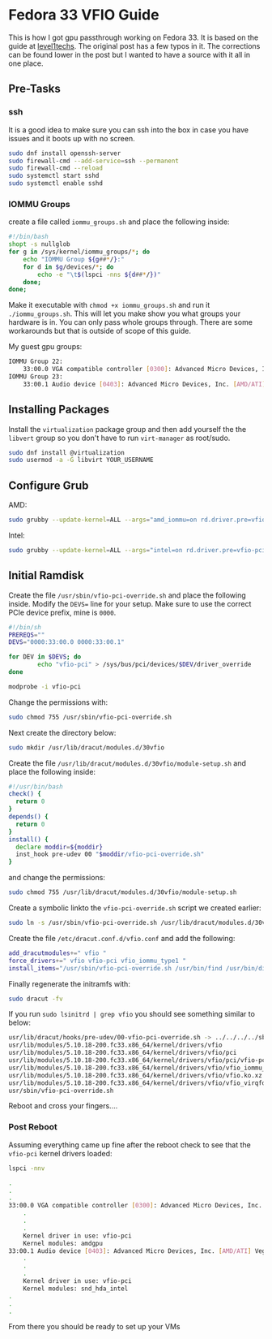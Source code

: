 # Fedora 33 VFIO Guide
This is how I got gpu passthrough working on Fedora 33. It is based on the guide at [level1techs](https://forum.level1techs.com/t/fedora-33-ultimiate-vfio-guie-for-2020-2021-wip/163814/31). The original post has a few typos in it. The corrections can be found lower in the post but I wanted to have a source with it all in one place.

## Pre-Tasks 
### ssh
It is a good idea to make sure you can ssh into the box in case you have issues and it boots up with no screen.
```sh
sudo dnf install openssh-server
sudo firewall-cmd --add-service=ssh --permanent
sudo firewall-cmd --reload
sudo systemctl start sshd
sudo systemctl enable sshd
```

### IOMMU Groups
create a file called `iommu_groups.sh` and place the following inside:
```sh
#!/bin/bash
shopt -s nullglob
for g in /sys/kernel/iommu_groups/*; do
    echo "IOMMU Group ${g##*/}:"
    for d in $g/devices/*; do
        echo -e "\t$(lspci -nns ${d##*/})"
    done;
done;
```
Make it executable with `chmod +x iommu_groups.sh` and run it `./iommu_groups.sh`.
This will let you make show you what groups your hardware is in. You can only pass whole groups through. There are some workarounds but that is outside of scope of this guide.

My guest gpu groups:
```sh
IOMMU Group 22:
	33:00.0 VGA compatible controller [0300]: Advanced Micro Devices, Inc. [AMD/ATI] Vega 10 XL/XT [Radeon RX Vega 56/64] [1002:687f] (rev c1)
IOMMU Group 23:
	33:00.1 Audio device [0403]: Advanced Micro Devices, Inc. [AMD/ATI] Vega 10 HDMI Audio [Radeon Vega 56/64] [1002:aaf8]
```

## Installing Packages
Install the `virtualization` package group and then add yourself the the `libvert` group so you don't have to run `virt-manager` as root/sudo.
```sh
sudo dnf install @virtualization
sudo usermod -a -G libvirt YOUR_USERNAME
```
## Configure Grub
AMD:
```sh
sudo grubby --update-kernel=ALL --args="amd_iommu=on rd.driver.pre=vfio-pci"
```
Intel:
```sh
sudo grubby --update-kernel=ALL --args="intel=on rd.driver.pre=vfio-pci"
```

## Initial Ramdisk
Create the file `/usr/sbin/vfio-pci-override.sh` and place the following inside. Modify the `DEVS=` line for your setup. Make sure to use the correct PCIe device prefix, mine is `0000`.
```sh
#!/bin/sh
PREREQS=""
DEVS="0000:33:00.0 0000:33:00.1"

for DEV in $DEVS; do
        echo "vfio-pci" > /sys/bus/pci/devices/$DEV/driver_override
done

modprobe -i vfio-pci
```

Change the permissions with:
```sh
sudo chmod 755 /usr/sbin/vfio-pci-override.sh
```

Next create the directory below:
```sh
sudo mkdir /usr/lib/dracut/modules.d/30vfio
```

Create the file `/usr/lib/dracut/modules.d/30vfio/module-setup.sh` and place the following inside:
```sh
#!/usr/bin/bash
check() {
  return 0
}
depends() {
  return 0
}
install() {
  declare moddir=${moddir}
  inst_hook pre-udev 00 "$moddir/vfio-pci-override.sh"
}
```

and change the permissions:
```sh
sudo chmod 755 /usr/lib/dracut/modules.d/30vfio/module-setup.sh
```

Create a symbolic linkto the `vfio-pci-override.sh` script we created earlier:
```sh
sudo ln -s /usr/sbin/vfio-pci-override.sh /usr/lib/dracut/modules.d/30vfio/vfio-pci-override.sh
```

Create the file `/etc/dracut.conf.d/vfio.conf` and add the following:
```sh
add_dracutmodules+=" vfio "
force_drivers+=" vfio vfio-pci vfio_iommu_type1 "
install_items="/usr/sbin/vfio-pci-override.sh /usr/bin/find /usr/bin/dirname"
```

Finally regenerate the initramfs with:
```sh
sudo dracut -fv
```

If you run `sudo lsinitrd | grep vfio` you should see something similar to below:
```sh
usr/lib/dracut/hooks/pre-udev/00-vfio-pci-override.sh -> ../../../../sbin/vfio-pci-override.sh
usr/lib/modules/5.10.18-200.fc33.x86_64/kernel/drivers/vfio
usr/lib/modules/5.10.18-200.fc33.x86_64/kernel/drivers/vfio/pci
usr/lib/modules/5.10.18-200.fc33.x86_64/kernel/drivers/vfio/pci/vfio-pci.ko.xz
usr/lib/modules/5.10.18-200.fc33.x86_64/kernel/drivers/vfio/vfio_iommu_type1.ko.xz
usr/lib/modules/5.10.18-200.fc33.x86_64/kernel/drivers/vfio/vfio.ko.xz
usr/lib/modules/5.10.18-200.fc33.x86_64/kernel/drivers/vfio/vfio_virqfd.ko.xz
usr/sbin/vfio-pci-override.sh
```

Reboot and cross your fingers....

### Post Reboot
Assuming everything came up fine after the reboot check to see that the `vfio-pci` kernel drivers loaded:
```sh
lspci -nnv
```

```sh
.
.
.
33:00.0 VGA compatible controller [0300]: Advanced Micro Devices, Inc. [AMD/ATI] Vega 10 XL/XT [Radeon RX Vega 56/64] [1002:687f] (rev c1) (prog-if 00 [VGA controller])
	.
	.
	.
	Kernel driver in use: vfio-pci
	Kernel modules: amdgpu
33:00.1 Audio device [0403]: Advanced Micro Devices, Inc. [AMD/ATI] Vega 10 HDMI Audio [Radeon Vega 56/64] [1002:aaf8]
	.
	.
	.
	Kernel driver in use: vfio-pci
	Kernel modules: snd_hda_intel
.
.
.
```

From there you should be ready to set up your VMs
